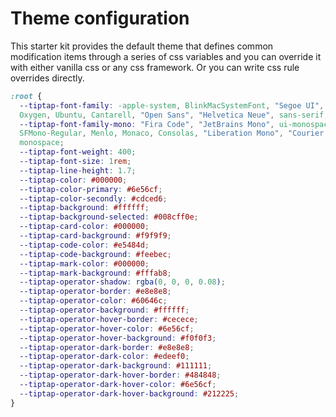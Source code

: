 # Theme configuration

This starter kit provides the default theme that defines common modification items through a series of css variables and you can override it with either vanilla css or any css framework. Or you can write css rule overrides directly.

```css
:root {
  --tiptap-font-family: -apple-system, BlinkMacSystemFont, "Segoe UI", Roboto,
  Oxygen, Ubuntu, Cantarell, "Open Sans", "Helvetica Neue", sans-serif;
  --tiptap-font-family-mono: "Fira Code", "JetBrains Mono", ui-monospace,
  SFMono-Regular, Menlo, Monaco, Consolas, "Liberation Mono", "Courier New",
  monospace;
  --tiptap-font-weight: 400;
  --tiptap-font-size: 1rem;
  --tiptap-line-height: 1.7;
  --tiptap-color: #000000;
  --tiptap-color-primary: #6e56cf;
  --tiptap-color-secondly: #cdced6;
  --tiptap-background: #ffffff;
  --tiptap-background-selected: #008cff0e;
  --tiptap-card-color: #000000;
  --tiptap-card-background: #f9f9f9;
  --tiptap-code-color: #e5484d;
  --tiptap-code-background: #feebec;
  --tiptap-mark-color: #000000;
  --tiptap-mark-background: #fffab8;
  --tiptap-operator-shadow: rgba(0, 0, 0, 0.08);
  --tiptap-operator-border: #e8e8e8;
  --tiptap-operator-color: #60646c;
  --tiptap-operator-background: #ffffff;
  --tiptap-operator-hover-border: #cecece;
  --tiptap-operator-hover-color: #6e56cf;
  --tiptap-operator-hover-background: #f0f0f3;
  --tiptap-operator-dark-border: #e8e8e8;
  --tiptap-operator-dark-color: #edeef0;
  --tiptap-operator-dark-background: #111111;
  --tiptap-operator-dark-hover-border: #484848;
  --tiptap-operator-dark-hover-color: #6e56cf;
  --tiptap-operator-dark-hover-background: #212225;
}
```
